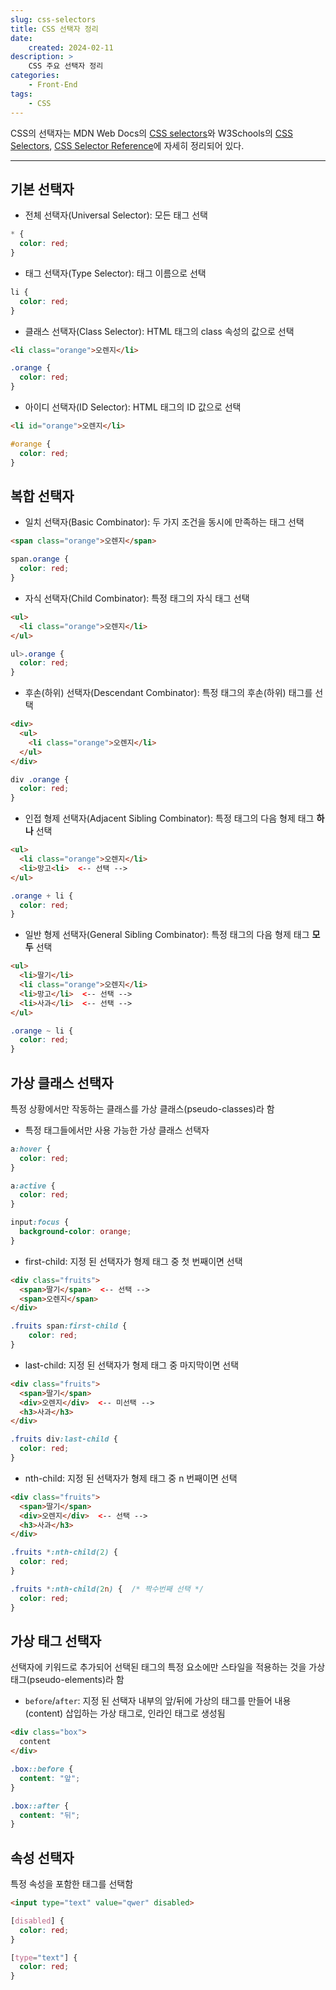 ```yaml
---
slug: css-selectors
title: CSS 선택자 정리
date:
    created: 2024-02-11
description: >
    CSS 주요 선택자 정리
categories:
    - Front-End
tags:
    - CSS
---
```


CSS의 선택자는 MDN Web Docs의 [CSS selectors](https://developer.mozilla.org/en-US/docs/Web/CSS/CSS_selectors)와 W3Schools의 [CSS Selectors](https://www.w3schools.com/css/css_selectors.asp), [CSS Selector Reference](https://www.w3schools.com/cssref/css_selectors.php)에 자세히 정리되어 있다.  

<!-- more -->

---

## 기본 선택자

- 전체 선택자(Universal Selector): 모든 태그 선택

```css
* {
  color: red;
}
```

- 태그 선택자(Type Selector): 태그 이름으로 선택

```css
li {
  color: red;
}
```

- 클래스 선택자(Class Selector): HTML 태그의 class 속성의 값으로 선택

```html
<li class="orange">오렌지</li>
```
```css
.orange {
  color: red;
}
```

- 아이디 선택자(ID Selector): HTML 태그의 ID 값으로 선택

```html
<li id="orange">오렌지</li>
```
```css
#orange {
  color: red;
}
```

## 복합 선택자

- 일치 선택자(Basic Combinator): 두 가지 조건을 동시에 만족하는 태그 선택

```html
<span class="orange">오렌지</span>
```
```css
span.orange {
  color: red;
}
```

- 자식 선택자(Child Combinator): 특정 태그의 자식 태그 선택

```html
<ul>
  <li class="orange">오렌지</li>
</ul>
```
```css
ul>.orange {
  color: red;
}
```

- 후손(하위) 선택자(Descendant Combinator): 특정 태그의 후손(하위) 태그를 선택

```html
<div>
  <ul>
    <li class="orange">오렌지</li>
  </ul>
</div>
```
```css
div .orange {
  color: red;
}
```

- 인접 형제 선택자(Adjacent Sibling Combinator): 특정 태그의 다음 형제 태그 **하나** 선택

```html
<ul>
  <li class="orange">오렌지</li>
  <li>망고<li>  <-- 선택 -->
</ul>
```
```css
.orange + li {
  color: red;
}
```

- 일반 형제 선택자(General Sibling Combinator): 특정 태그의 다음 형제 태그 **모두** 선택

```html
<ul>
  <li>딸기</li>
  <li class="orange">오렌지</li>
  <li>망고</li>  <-- 선택 -->
  <li>사과</li>  <-- 선택 -->
</ul>
```
```css
.orange ~ li {
  color: red;
}
```

## 가상 클래스 선택자

특정 상황에서만 작동하는 클래스를 가상 클래스(pseudo-classes)라 함  

- 특정 태그들에서만 사용 가능한 가상 클래스 선택자

```css
a:hover {
  color: red;
}
```
```css
a:active {
  color: red;
}
```
```css
input:focus {
  background-color: orange;
}
```

- first-child: 지정 된 선택자가 형제 태그 중 첫 번째이면 선택

```html
<div class="fruits">
  <span>딸기</span>  <-- 선택 -->
  <span>오렌지</span>
</div>
```
```css
.fruits span:first-child {
	color: red;
}
```

- last-child: 지정 된 선택자가 형제 태그 중 마지막이면 선택

```html
<div class="fruits">
  <span>딸기</span>
  <div>오렌지</div>  <-- 미선택 -->
  <h3>사과</h3>
</div>
```
```css
.fruits div:last-child {
  color: red;
}
```

- nth-child: 지정 된 선택자가 형제 태그 중 n 번째이면 선택

```html
<div class="fruits">
  <span>딸기</span>
  <div>오렌지</div>  <-- 선택 -->
  <h3>사과</h3>
</div>
```
```css
.fruits *:nth-child(2) {
  color: red;
}
```
```css
.fruits *:nth-child(2n) {  /* 짝수번째 선택 */
  color: red;
}
```

## 가상 태그 선택자

선택자에 키워드로 추가되어 선택된 태그의 특정 요소에만 스타일을 적용하는 것을 가상 태그(pseudo-elements)라 함  

- `before`/`after`: 지정 된 선택자 내부의 앞/뒤에 가상의 태그를 만들어 내용(content) 삽입하는 가상 태그로, 인라인 태그로 생성됨

```html
<div class="box">
  content
</div>
```
```css
.box::before {
  content: "앞";
}
```
```css
.box::after {
  content: "뒤";
}
```

## 속성 선택자

특정 속성을 포함한 태그를 선택함

```html
<input type="text" value="qwer" disabled>
```
```css
[disabled] {
  color: red;
}
```
```css
[type="text"] {
  color: red;
}
```
